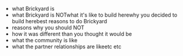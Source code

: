- what Brickyard is
- what Brickyard is NOTwhat it's like to build herewhy you decided to build herebest reasons to do Brickyard
- reasons why you should NOT
- how it was different than you thought it would be
- what the community is like
- what the partner relationships are likeetc etc